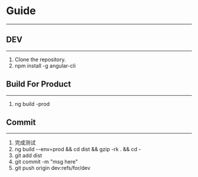 # Guide
-------

## DEV
------
1. Clone the repository.
2. npm install -g angular-cli

## Build For Product
--------------------
1. ng build -prod

## Commit
---------
1. 完成测试
2. ng build --env=prod && cd dist && gzip -rk . && cd -
3. git add dist
4. git commit -m "msg here"
5. git push origin dev:refs/for/dev

